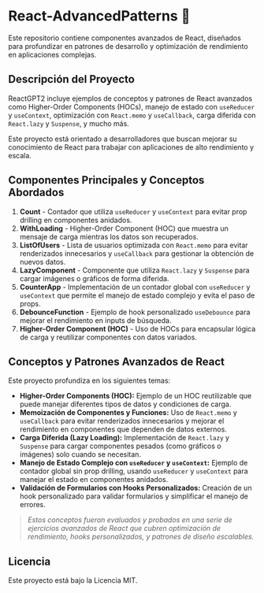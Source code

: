 # React-AdvancedPatterns 🚀

Este repositorio contiene componentes avanzados de React, diseñados para profundizar en patrones de desarrollo y optimización de rendimiento en aplicaciones complejas.

## Descripción del Proyecto

ReactGPT2 incluye ejemplos de conceptos y patrones de React avanzados como Higher-Order Components (HOCs), manejo de estado con `useReducer` y `useContext`, optimización con `React.memo` y `useCallback`, carga diferida con `React.lazy` y `Suspense`, y mucho más.

Este proyecto está orientado a desarrolladores que buscan mejorar su conocimiento de React para trabajar con aplicaciones de alto rendimiento y escala.

## Componentes Principales y Conceptos Abordados

1. **Count** - Contador que utiliza `useReducer` y `useContext` para evitar prop drilling en componentes anidados.
2. **WithLoading** - Higher-Order Component (HOC) que muestra un mensaje de carga mientras los datos son recuperados.
3. **ListOfUsers** - Lista de usuarios optimizada con `React.memo` para evitar renderizados innecesarios y `useCallback` para gestionar la obtención de nuevos datos.
4. **LazyComponent** - Componente que utiliza `React.lazy` y `Suspense` para cargar imágenes o gráficos de forma diferida.
5. **CounterApp** - Implementación de un contador global con `useReducer` y `useContext` que permite el manejo de estado complejo y evita el paso de props.
6. **DebounceFunction** - Ejemplo de hook personalizado `useDebounce` para mejorar el rendimiento en inputs de búsqueda.
7. **Higher-Order Component (HOC)** - Uso de HOCs para encapsular lógica de carga y reutilizar componentes con datos variados.

## Conceptos y Patrones Avanzados de React

Este proyecto profundiza en los siguientes temas:

- **Higher-Order Components (HOC):** Ejemplo de un HOC reutilizable que puede manejar diferentes tipos de datos y condiciones de carga.
- **Memoización de Componentes y Funciones:** Uso de `React.memo` y `useCallback` para evitar renderizados innecesarios y mejorar el rendimiento en componentes que dependen de datos externos.
- **Carga Diferida (Lazy Loading):** Implementación de `React.lazy` y `Suspense` para cargar componentes pesados (como gráficos o imágenes) solo cuando se necesitan.
- **Manejo de Estado Complejo con `useReducer` y `useContext`:** Ejemplo de contador global sin prop drilling, usando `useReducer` y `useContext` para manejar el estado en componentes anidados.
- **Validación de Formularios con Hooks Personalizados:** Creación de un hook personalizado para validar formularios y simplificar el manejo de errores.

> _Estos conceptos fueron evaluados y probados en una serie de ejercicios avanzados de React que cubren optimización de rendimiento, hooks personalizados, y patrones de diseño escalables._
## Licencia
Este proyecto está bajo la Licencia MIT.
